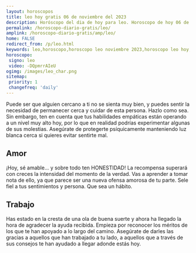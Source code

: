 ```yaml
---
layout: horoscopos
title: leo hoy gratis 06 de noviembre del 2023 
description: Horóscopo del dia de hoy para leo. Horoscopo de hoy 06 de noviembre del 2023. Las predicciones de amor, trabajo, vida personal gratis.
permalink: /horoscopo-diario-gratis/leo/
amplink: /horoscopo-diario-gratis/amp/leo/
home: FALSE
redirect_from: /p/leo.html
keywords: leo,horoscopo,horoscopo leo noviembre 2023,horoscopo leo hoy,tarot leo noviembre 2023,horoscopo leo,tarot leo hoy,horoscopo de hoy,horoscopo diario,tarot del amor,horoscopo de hoy leo,horoscopo diario del tarot, Horoscopo de hoy leo 06 de noviembre del 2023,horóscopo del día,signos zodiacales 2023, el horoscopo de hoy
horoscopo:
 signo: leo
 video: -DQpmrrAIeU
ogimg: /images/leo_char.png
sitemap:
 priority: 1
 changefreq: 'daily'
---
```



Puede ser que alguien cercano a ti no se sienta muy bien, y puedes sentir la necesidad de permanecer cerca y cuidar de esta persona. Hazlo como sea. Sin embargo, ten en cuenta que tus habilidades empáticas están operando a un nivel muy alto hoy, por lo que en realidad podrías experimentar algunas de sus molestias. Asegúrate de protegerte psíquicamente manteniendo luz blanca cerca si quieres evitar sentirte mal.

## Amor

¡Hoy, sé amable... y sobre todo ten HONESTIDAD! La recompensa superará con creces la intensidad del momento de la verdad. Vas a aprender a tomar nota de ello, ya que parece ser una nueva ofensa amorosa de tu parte. Sele fiel a tus sentimientos y persona. Que sea un hábito.

## Trabajo

Has estado en la cresta de una ola de buena suerte y ahora ha llegado la hora de agradecer la ayuda recibida. Empieza por reconocer los méritos de los que te han apoyado a lo largo del camino. Asegúrate de darles las gracias a aquellos que han trabajado a tu lado, a aquellos que a través de sus consejos te han ayudado a llegar adonde estás hoy.